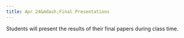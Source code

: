 ```yaml
---
title: Apr 24&mdash;Final Presentations
---
```


Students will present the results of their final papers during class time.